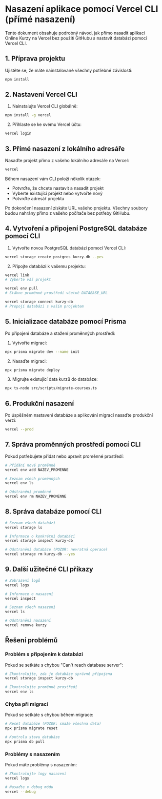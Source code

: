 # Nasazení aplikace pomocí Vercel CLI (přímé nasazení)

Tento dokument obsahuje podrobný návod, jak přímo nasadit aplikaci Online Kurzy na Vercel bez použití GitHubu a nastavit databázi pomocí Vercel CLI.

## 1. Příprava projektu

Ujistěte se, že máte nainstalované všechny potřebné závislosti:

```bash
npm install
```

## 2. Nastavení Vercel CLI

1. Nainstalujte Vercel CLI globálně:

```bash
npm install -g vercel
```

2. Přihlaste se ke svému Vercel účtu:

```bash
vercel login
```

## 3. Přímé nasazení z lokálního adresáře

Nasaďte projekt přímo z vašeho lokálního adresáře na Vercel:

```bash
vercel
```

Během nasazení vám CLI položí několik otázek:
- Potvrďte, že chcete nastavit a nasadit projekt
- Vyberte existující projekt nebo vytvořte nový
- Potvrďte adresář projektu

Po dokončení nasazení získáte URL vašeho projektu. Všechny soubory budou nahrány přímo z vašeho počítače bez potřeby GitHubu.

## 4. Vytvoření a připojení PostgreSQL databáze pomocí CLI

1. Vytvořte novou PostgreSQL databázi pomocí Vercel CLI:

```bash
vercel storage create postgres kurzy-db --yes
```

2. Připojte databázi k vašemu projektu:

```bash
vercel link
# Vyberte váš projekt

vercel env pull
# Stáhne proměnné prostředí včetně DATABASE_URL

vercel storage connect kurzy-db
# Propojí databázi s vaším projektem
```

## 5. Inicializace databáze pomocí Prisma

Po připojení databáze a stažení proměnných prostředí:

1. Vytvořte migraci:

```bash
npx prisma migrate dev --name init
```

2. Nasaďte migraci:

```bash
npx prisma migrate deploy
```

3. Migrujte existující data kurzů do databáze:

```bash
npx ts-node src/scripts/migrate-courses.ts
```

## 6. Produkční nasazení

Po úspěšném nastavení databáze a aplikování migrací nasaďte produkční verzi:

```bash
vercel --prod
```

## 7. Správa proměnných prostředí pomocí CLI

Pokud potřebujete přidat nebo upravit proměnné prostředí:

```bash
# Přidání nové proměnné
vercel env add NAZEV_PROMENNE

# Seznam všech proměnných
vercel env ls

# Odstranění proměnné
vercel env rm NAZEV_PROMENNE
```

## 8. Správa databáze pomocí CLI

```bash
# Seznam všech databází
vercel storage ls

# Informace o konkrétní databázi
vercel storage inspect kurzy-db

# Odstranění databáze (POZOR: nevratná operace)
vercel storage rm kurzy-db --yes
```

## 9. Další užitečné CLI příkazy

```bash
# Zobrazení logů
vercel logs

# Informace o nasazení
vercel inspect

# Seznam všech nasazení
vercel ls

# Odstranění nasazení
vercel remove kurzy
```

## Řešení problémů

### Problém s připojením k databázi

Pokud se setkáte s chybou "Can't reach database server":

```bash
# Zkontrolujte, zda je databáze správně připojena
vercel storage inspect kurzy-db

# Zkontrolujte proměnné prostředí
vercel env ls
```

### Chyba při migraci

Pokud se setkáte s chybou během migrace:

```bash
# Reset databáze (POZOR: smaže všechna data)
npx prisma migrate reset

# Kontrola stavu databáze
npx prisma db pull
```

### Problémy s nasazením

Pokud máte problémy s nasazením:

```bash
# Zkontrolujte logy nasazení
vercel logs

# Nasaďte v debug módu
vercel --debug
```
